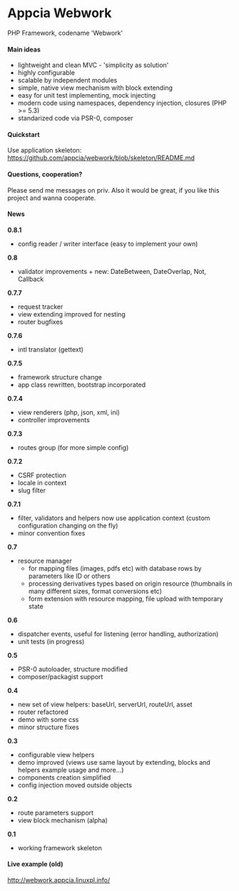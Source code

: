 Appcia Webwork
================
PHP Framework, codename 'Webwork'

#### Main ideas
* lightweight and clean MVC - 'simplicity as solution'
* highly configurable
* scalable by independent modules
* simple, native view mechanism with block extending
* easy for unit test implementing, mock injecting
* modern code using namespaces, dependency injection, closures (PHP >= 5.3)
* standarized code via PSR-0, composer

#### Quickstart

Use application skeleton: https://github.com/appcia/webwork/blob/skeleton/README.md

#### Questions, cooperation?

Please send me messages on priv.
Also it would be great, if you like this project and wanna cooperate. 

#### News
**0.8.1**
* config reader / writer interface (easy to implement your own)

**0.8**
* validator improvements + new: DateBetween, DateOverlap, Not, Callback

**0.7.7**
* request tracker
* view extending improved for nesting
* router bugfixes

**0.7.6**
* intl translator (gettext)

**0.7.5**
* framework structure change
* app class rewritten, bootstrap incorporated

**0.7.4**
* view renderers (php, json, xml, ini)
* controller improvements

**0.7.3**
* routes group (for more simple config)

**0.7.2**
* CSRF protection
* locale in context
* slug filter

**0.7.1**
* filter, validators and helpers now use application context (custom configuration changing on the fly)
* minor convention fixes

**0.7**
* resource manager
  * for mapping files (images, pdfs etc) with database rows by parameters like ID or others
  * processing derivatives types based on origin resource (thumbnails in many different sizes, format conversions etc)
  * form extension with resource mapping, file upload with temporary state

**0.6**
* dispatcher events, useful for listening (error handling, authorization)
* unit tests (in progress)

**0.5**
* PSR-0 autoloader, structure modified
* composer/packagist support

**0.4** 
* new set of view helpers: baseUrl, serverUrl, routeUrl, asset
* router refactored
* demo with some css
* minor structure fixes

**0.3**
* configurable view helpers
* demo improved (views use same layout by extending, blocks and helpers example usage and more...)
* components creation simplified
* config injection moved outside objects

**0.2**
* route parameters support
* view block mechanism (alpha)

**0.1**
* working framework skeleton

#### Live example (old)
http://webwork.appcia.linuxpl.info/
